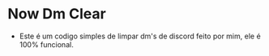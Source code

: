 # Now Dm Clear

- Este é um codigo simples de limpar dm's de discord feito por mim, ele é 100% funcional.
